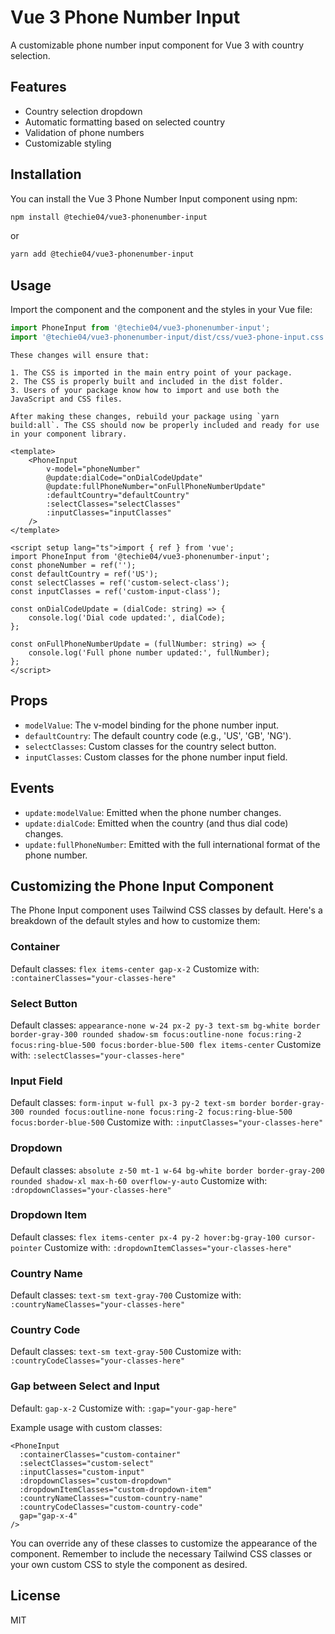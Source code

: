 # Vue 3 Phone Number Input

A customizable phone number input component for Vue 3 with country selection.

## Features

- Country selection dropdown
- Automatic formatting based on selected country
- Validation of phone numbers
- Customizable styling

## Installation

You can install the Vue 3 Phone Number Input component using npm:

```bash
npm install @techie04/vue3-phonenumber-input
```
or
```bash
yarn add @techie04/vue3-phonenumber-input
```

## Usage

Import the component and the component and the styles in your Vue file:

```ts
import PhoneInput from '@techie04/vue3-phonenumber-input';
import '@techie04/vue3-phonenumber-input/dist/css/vue3-phone-input.css';
```

```text
These changes will ensure that:

1. The CSS is imported in the main entry point of your package.
2. The CSS is properly built and included in the dist folder.
3. Users of your package know how to import and use both the JavaScript and CSS files.

After making these changes, rebuild your package using `yarn build:all`. The CSS should now be properly included and ready for use in your component library.
```

```vue
<template>
    <PhoneInput
        v-model="phoneNumber"
        @update:dialCode="onDialCodeUpdate"
        @update:fullPhoneNumber="onFullPhoneNumberUpdate"
        :defaultCountry="defaultCountry"
        :selectClasses="selectClasses"
        :inputClasses="inputClasses"
    />
</template>

<script setup lang="ts">import { ref } from 'vue';
import PhoneInput from '@techie04/vue3-phonenumber-input';
const phoneNumber = ref('');
const defaultCountry = ref('US');
const selectClasses = ref('custom-select-class');
const inputClasses = ref('custom-input-class');

const onDialCodeUpdate = (dialCode: string) => {
    console.log('Dial code updated:', dialCode);
};

const onFullPhoneNumberUpdate = (fullNumber: string) => {
    console.log('Full phone number updated:', fullNumber);
};
</script>
```

## Props

- `modelValue`: The v-model binding for the phone number input.
- `defaultCountry`: The default country code (e.g., 'US', 'GB', 'NG').
- `selectClasses`: Custom classes for the country select button.
- `inputClasses`: Custom classes for the phone number input field.

## Events

- `update:modelValue`: Emitted when the phone number changes.
- `update:dialCode`: Emitted when the country (and thus dial code) changes.
- `update:fullPhoneNumber`: Emitted with the full international format of the phone number.


## Customizing the Phone Input Component

The Phone Input component uses Tailwind CSS classes by default. Here's a breakdown of the default styles and how to customize them:

### Container
Default classes: `flex items-center gap-x-2`
Customize with: `:containerClasses="your-classes-here"`

### Select Button
Default classes: `appearance-none w-24 px-2 py-3 text-sm bg-white border border-gray-300 rounded shadow-sm focus:outline-none focus:ring-2 focus:ring-blue-500 focus:border-blue-500 flex items-center`
Customize with: `:selectClasses="your-classes-here"`

### Input Field
Default classes: `form-input w-full px-3 py-2 text-sm border border-gray-300 rounded focus:outline-none focus:ring-2 focus:ring-blue-500 focus:border-blue-500`
Customize with: `:inputClasses="your-classes-here"`

### Dropdown
Default classes: `absolute z-50 mt-1 w-64 bg-white border border-gray-200 rounded shadow-xl max-h-60 overflow-y-auto`
Customize with: `:dropdownClasses="your-classes-here"`

### Dropdown Item
Default classes: `flex items-center px-4 py-2 hover:bg-gray-100 cursor-pointer`
Customize with: `:dropdownItemClasses="your-classes-here"`

### Country Name
Default classes: `text-sm text-gray-700`
Customize with: `:countryNameClasses="your-classes-here"`

### Country Code
Default classes: `text-sm text-gray-500`
Customize with: `:countryCodeClasses="your-classes-here"`

### Gap between Select and Input
Default: `gap-x-2`
Customize with: `:gap="your-gap-here"`

Example usage with custom classes:

```vue
<PhoneInput
  :containerClasses="custom-container"
  :selectClasses="custom-select"
  :inputClasses="custom-input"
  :dropdownClasses="custom-dropdown"
  :dropdownItemClasses="custom-dropdown-item"
  :countryNameClasses="custom-country-name"
  :countryCodeClasses="custom-country-code"
  gap="gap-x-4"
/>
```

You can override any of these classes to customize the appearance of the component. Remember to include the necessary Tailwind CSS classes or your own custom CSS to style the component as desired.

## License

MIT
